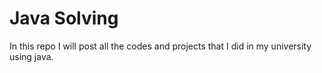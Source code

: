 # Java Solving

In this repo I will post all the codes and projects that I did in my university using java.
